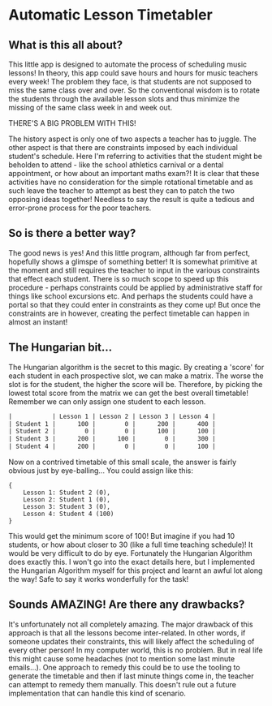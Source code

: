 # Automatic Lesson Timetabler

## What is this all about?

This little app is designed to automate the process of scheduling music lessons! In theory, this app could save hours and hours for music teachers every week! The problem they face, is that students are not supposed to miss the same class over and over. So the conventional wisdom is to rotate the students through the available lesson slots and thus minimize the missing of the same class week in and week out.

THERE'S A BIG PROBLEM WITH THIS!

The history aspect is only one of two aspects a teacher has to juggle. The other aspect is that there are constraints imposed by each individual student's schedule. Here I'm referring to activities that the student might be beholden to attend - like the school athletics carnival or a dental appointment, or how about an important maths exam?! It is clear that these activities have no consideration for the simple rotational timetable and as such leave the teacher to attempt as best they can to patch the two opposing ideas together! Needless to say the result is quite a tedious and error-prone process for the poor teachers.

## So is there a better way?

The good news is yes! And this little program, although far from perfect, hopefully shows a glimspe of something better! It is somewhat primitive at the moment and still requires the teacher to input in the various constraints that effect each student. There is so much scope to speed up this procedure - perhaps constraints could be applied by administrative staff for things like school excursions etc. And perhaps the students could have a portal so that they could enter in constraints as they come up! But once the constraints are in however, creating the perfect timetable can happen in almost an instant!

## The Hungarian bit...

The Hungarian algorithm is the secret to this magic. By creating a 'score' for each student in each prospective slot, we can make a matrix. The worse the slot is for the student, the higher the score will be. Therefore, by picking the lowest total score from the matrix we can get the best overall timetable! Remember we can only assign one student to each lesson.

```org
|           | Lesson 1 | Lesson 2 | Lesson 3 | Lesson 4 |
| Student 1 |      100 |        0 |      200 |      400 |
| Student 2 |        0 |        0 |      100 |      100 |
| Student 3 |      200 |      100 |        0 |      300 |
| Student 4 |      200 |        0 |        0 |      100 |
```

Now on a contrived timetable of this small scale, the answer is fairly obvious just by eye-balling... You could assign like this:

    {
        Lesson 1: Student 2 (0),
        Lesson 2: Student 1 (0),
        Lesson 3: Student 3 (0),
        Lesson 4: Student 4 (100)
    }

This would get the minimum score of 100! But imagine if you had 10 students, or how about closer to 30 (like a full time teaching schedule)! It would be very difficult to do by eye. Fortunately the Hungarian Algorithm does exactly this. I won't go into the exact details here, but I implemented the Hungarian Algorithm myself for this project and learnt an awful lot along the way! Safe to say it works wonderfully for the task!

## Sounds AMAZING! Are there any drawbacks?

It's unfortunately not all completely amazing. The major drawback of this approach is that all the lessons become inter-related. In other words, if someone updates their constraints, this will likely affect the scheduling of every other person! In my computer world, this is no problem. But in real life this might cause some headaches (not to mention some last minute emails...). One approach to remedy this could be to use the tooling to generate the timetable and then if last minute things come in, the teacher can attempt to remedy them manually. This doesn't rule out a future implementation that can handle this kind of scenario.
